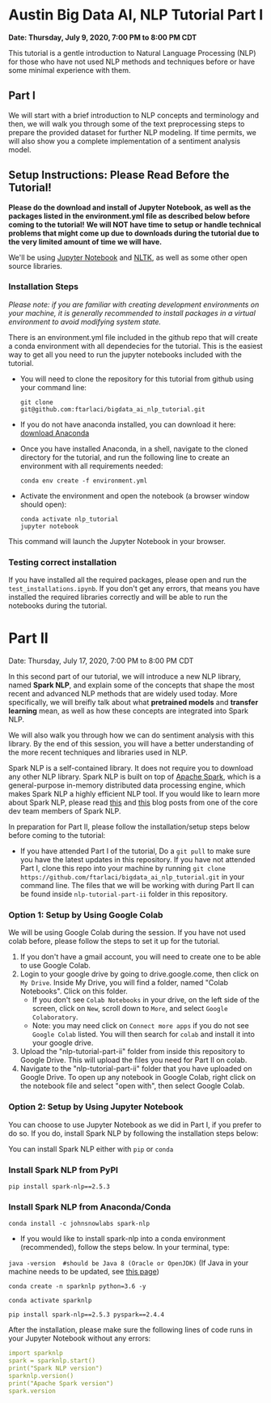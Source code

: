 # Austin Big Data AI, NLP Tutorial Part I


**Date: Thursday, July 9, 2020, 7:00 PM to 8:00 PM CDT**


This tutorial is a gentle introduction to Natural Language Processing (NLP) for those who have not used NLP methods and techniques before or have some minimal experience with them. 


## Part I
We will start with a brief introduction to NLP concepts and terminology and then, we will walk you through some of the text preprocessing steps to prepare the provided dataset for further NLP modeling. If time permits, we will also show you a complete implementation of a sentiment analysis model. 


## Setup Instructions: Please Read Before the Tutorial!

**Please do the download and install of Jupyter Notebook, as well as the packages listed in the environment.yml file as described below before coming to the tutorial!**
**We will NOT have time to setup or handle technical problems that might come up due to downloads during 
the tutorial due to the very limited amount of time we will have.**


We'll be using [Jupyter Notebook](https://jupyter.readthedocs.io/en/latest/install.html) and [NLTK](https://www.nltk.org/data.html), as well as some other open source libraries. 


### Installation Steps


*Please note: if you are familiar with creating development environments on your machine, it is generally recommended to install packages in a virtual environment to avoid modifying system state.*

There is an environment.yml file included in the github repo that will create a conda environment with all dependecies for the tutorial.  This is the easiest way to get all you need to run the jupyter notebooks included with the tutorial. 

* You will need to clone the repository for this tutorial from github using your command line:
    ```
    git clone 
    git@github.com:ftarlaci/bigdata_ai_nlp_tutorial.git
    ```

* If you do not have anaconda installed, you can download it here: [download Anaconda](https://www.anaconda.com/products/individual)

* Once you have installed Anaconda, in a shell, navigate to the cloned directory for the tutorial, and run the following line to create an environment with all requirements needed:

    ```
    conda env create -f environment.yml
    ```
 
 
* Activate the environment and open the notebook (a browser window should open):
    
    ```
    conda activate nlp_tutorial
    jupyter notebook
    ```
    
    
 This command will launch the Jupyter Notebook in your browser. 

### Testing correct installation
If you have installed all the required packages, please open and run the `test_installations.ipynb`. If you don't get any errors, that means you have installed the required libraries correctly and will be able to run the notebooks during the tutorial. 


# Part II

Date: Thursday, July 17, 2020, 7:00 PM to 8:00 PM CDT

In this second part of our tutorial, we will introduce a new NLP library, named **Spark NLP**, and explain some of the concepts that shape the most recent and advanced NLP methods that are widely used today. More specifically, we will breifly talk about what **pretrained models** and **transfer learning** mean, as well as how these concepts are integrated into Spark NLP. 

We will also walk you through how we can do sentiment analysis with this library. By the end of this session, you will have a better understanding of the more recent techniques and libraries used in NLP. 


Spark NLP is a self-contained library. It does not require you to download any other NLP library. Spark NLP is built on top of [Apache Spark](https://spark.apache.org/docs/latest/), which is a general-purpose in-memory distributed data processing engine, which makes Spark NLP a highly efficient NLP tool. If you would like to learn more about Spark NLP, please read [this](https://towardsdatascience.com/introduction-to-spark-nlp-foundations-and-basic-components-part-i-c83b7629ed59) and [this](https://medium.com/spark-nlp/introduction-to-spark-nlp-installation-and-getting-started-part-ii-d009f7a177f3) blog posts from one of the core dev team members of Spark NLP.



In preparation for Part II, please follow the installation/setup steps below before coming to the tutorial:


+ If you have attended Part I of the tutorial, Do a `git pull` to make sure you have the latest updates in this repository. If you have not attended Part I, clone this repo into your machine by running `git clone https://github.com/ftarlaci/bigdata_ai_nlp_tutorial.git` in your command line. The files that we will be working with during Part II can be found inside `nlp-tutorial-part-ii` folder in this repository. 

### Option 1: Setup by Using Google Colab 

We will be using Google Colab during the session. If you have not used colab before, please follow the steps to set it up for the tutorial. 

1. If you don't have a gmail account, you will need to create one to be able to use Google Colab.
2. Login to your google drive by going to drive.google.come, then click on `My Drive`. Inside My Drive, you will find a folder, named "Colab Notebooks". Click on this folder.  
    + If you don't see `Colab Notebooks` in your drive, on the left side of the screen, click on `New`, scroll down to `More`, and select `Google Colaboratory`. 
    + Note: you may need click on `Connect more apps` if you do not see `Google Colab` listed.  You will then search for `colab` and install it into your google drive.  
3. Upload the "nlp-tutorial-part-ii" folder from inside this repository to Google Drive. This will upload the files you need for Part II on colab. 
4. Navigate to the "nlp-tutorial-part-ii" folder that you have uploaded on Google Drive. To open up any notebook in Google Colab, right click on the notebook file and select "open with", then select Google Colab.



### Option 2: Setup by Using Jupyter Notebook

You can choose to use Jupyter Notebook as we did in Part I, if you prefer to do so. If you do, install Spark NLP by following the installation steps below: 

You can install Spark NLP either with `pip` or `conda`

### Install Spark NLP from PyPI

`pip install spark-nlp==2.5.3`


### Install Spark NLP from Anaconda/Conda

`conda install -c johnsnowlabs spark-nlp`

+ If you would like to install spark-nlp into a conda environment (recommended), follow the steps below. In your terminal, type:

`java -version  #should be Java 8 (Oracle or OpenJDK)`  (If Java in your machine needs to be updated, see [this page](https://www.java.com/en/download/help/update_runtime_settings.xml))

`conda create -n sparknlp python=3.6 -y`

`conda activate sparknlp`

`pip install spark-nlp==2.5.3 pyspark==2.4.4`


After the installation, please make sure the following lines of code runs in your Jupyter Notebook without any errors:

```yaml
import sparknlp
spark = sparknlp.start()
print("Spark NLP version")
sparknlp.version()
print("Apache Spark version")
spark.version
```